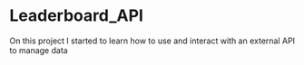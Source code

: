 # Leaderboard_API
On this project I started to learn how to use and interact with an external API to manage data 

